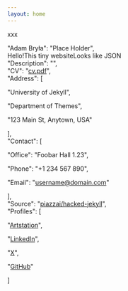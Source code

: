 ```yaml
---
layout: home
---
```



xxx
<!DOCTYPE html>

<html lang="en">

<head>
  <meta charset="UTF-8" />
  <meta name="viewport" content="width=device-width, initial-scale=1.0" />
  <title>Hacked Jekyll</title>

<!-- Begin Jekyll SEO tag v2.8.0 -->
<meta name="generator" content="Jekyll v4.3.3" />
<meta property="og:title" content="Hacked Jekyll" />
<meta property="og:locale" content="en_US" />
<meta name="description" content="Jekyll microtheme that looks like JSON" />
<meta property="og:description" content="Jekyll microtheme that looks like JSON" />
<link rel="canonical" href="http://localhost:4000/" />
<meta property="og:url" content="http://localhost:4000/" />
<meta property="og:site_name" content="Hacked Jekyll" />
<meta property="og:type" content="website" />
<meta name="twitter:card" content="summary" />
<meta property="twitter:title" content="Hacked Jekyll" />
<script type="application/ld+json">
{"@context":"https://schema.org","@type":"WebSite","description":"Jekyll microtheme that looks like JSON","headline":"Hacked Jekyll","name":"Hacked Jekyll","url":"http://localhost:4000/"}</script>
<!-- End Jekyll SEO tag -->

  <link rel="icon" type="image/x-icon" href="assets/favicon.ico" />
  <link rel="apple-touch-icon" sizes="180x180" href="assets/apple-touch-icon.png">
  <link rel="icon" type="image/png" sizes="32x32" href="assets/favicon-32x32.png">
  <link rel="icon" type="image/png" sizes="16x16" href="assets/favicon-16x16.png">
  <link rel="manifest" href="assets/site.webmanifest">
  <link rel="stylesheet" href="assets/css/normalize.css" />
  <link rel="stylesheet" href="assets/css/open-color.css" />
  <link rel="stylesheet" href="assets/css/styles.css" />
  <script src="assets/js/typed.umd.js"></script>
</head>

<body>
  <main>

<div id="json">
  
  <div class="my ms">
    "<span class="key">Adam Bryła</span>":
    "<span class="value">Place Holder</span>",
  </div>
  
  <div class="my ms">
    <div id="strings">
      <span>Hello!</span><span>This tiny website</span><span>Looks like JSON</span>
    </div>
    "<span class="key">Description</span>":
    "<span class="value"><span id="typed"></span></span>",
  </div>
  
  <div class="my ms">
    "<span class="key">CV</span>":
    "<a class="value" href="/cv.pdf" target="_self">cv.pdf</a>",
  </div>
  
  <div class="my ms">
    "<span class="key">Address</span>": [
    <p class="ms">
      "<span class="value">University of Jekyll</span>",
    </p>
    <p class="ms">
      "<span class="value">Department of Themes</span>",
    </p>
    <p class="ms">
      "<span class="value">123 Main St, Anytown, USA</span>"
    </p>
    ],
  </div>
  
  <div class="my ms">
    "<span class="key">Contact</span>": [
    <p class="ms">
      "<span class="key">Office</span>":
      "<span class="value">Foobar Hall 1.23</span>",
    </p>
    <p class="ms">
      "<span class="key">Phone</span>":
      "<span class="value">+1 234 567 890</span>",
    </p>
    <p class="ms">
      "<span class="key">Email</span>":
      "<a class="value" href="mailto:username@domain.com" target="_self">username@domain.com</a>"
    </p>
    ],
  </div>
  
  <div class="my ms">
    "<span class="key">Source</span>":
    "<a class="value" href="https://github.com/piazzai/hacked-jekyll" target="_self">piazzai/hacked-jekyll</a>",
  </div>
  
  <div class="my ms">
    "<span class="key">Profiles</span>": [
    <p class="ms">
      "<a class="value" href="https://www.instagram.com" target="_self">Artstation</a>",
    </p>
    <p class="ms">
      "<a class="value" href="https://www.linkedin.com" target="_self">LinkedIn</a>",
    </p>
    <p class="ms">
      "<a class="value" href="https://stackoverflow.com" target="_self">X</a>",
    </p>
    <p class="ms">
      "<a class="value" href="https://github.com" target="_self">GitHub</a>"
    </p>
    ]
  </div>
  
</div>

  </main>
  <script>
    var typed = new Typed("#typed", {
      stringsElement: "#strings",
      backSpeed: 10,
      typeSpeed: 30,
      backDelay: 1000,
      loop: true,
      smartBackspace: true,
    });
  </script>
</body>

</html>